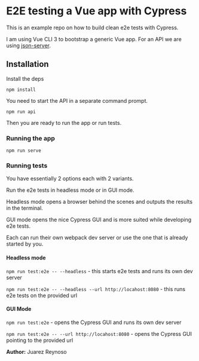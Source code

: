 # E2E testing a Vue app with Cypress

This is an example repo on how to build clean e2e tests with Cypress.

I am using Vue CLI 3 to bootstrap a generic Vue app. For an API we are using [json-server](https://github.com/typicode/json-server).

## Installation
Install the deps

`npm install`

You need to start the API in a separate command prompt.

`npm run api` 
 
Then you are ready to run the app or run tests.

### Running the app

`npm run serve`

### Running tests
You have essentially 2 options each with 2 variants. 

Run the e2e tests in headless mode or in GUI mode. 

Headless mode opens a browser behind the scenes
and outputs the results in the terminal.

GUI mode opens the nice Cypress GUI and is more suited while developing e2e tests.

Each can run their own webpack dev server or use the one that is already started by you.

#### Headless mode
`npm run test:e2e -- --headless` - this starts e2e tests and runs its own dev server

`npm run test:e2e -- --headless --url http://locahost:8080` - this runs e2e tests on the provided url

#### GUI Mode
`npm run test:e2e` - opens the Cypress GUI and runs its own dev server

`npm run test:e2e -- --url http://locahost:8080` - opens the Cypress GUI pointing to the provided url


**Author:** Juarez Reynoso

